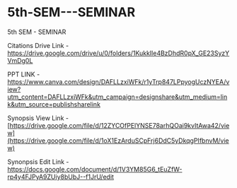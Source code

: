 # 5th-SEM---SEMINAR
5th SEM - SEMINAR


Citations Drive Link - https://drive.google.com/drive/u/0/folders/1KukkIle4BzDhdR0pX_GE23SyzYVmDg0L

PPT LINK -https://www.canva.com/design/DAFLLzxiWFk/r1yTrp847LPpyogUczNYEA/view?utm_content=DAFLLzxiWFk&utm_campaign=designshare&utm_medium=link&utm_source=publishsharelink

Synopsis View Link - [https://drive.google.com/file/d/12ZYCOfPElYNSE78arhQOai9kvItAwa42/view](https://drive.google.com/file/d/1oX1EzArduSCpFrj6DdC5yDkqgPIfbnvM/view)

Synonpsis Edit Link - https://docs.google.com/document/d/1V3YM85G6_tEuZfW-rp4y4FJPyA9ZUiy8bUbJ--f1JrU/edit
